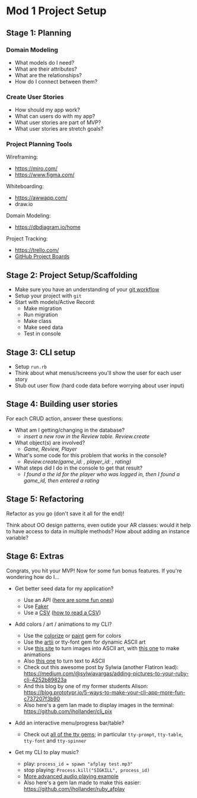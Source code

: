 Mod 1 Project Setup
===

## Stage 1: Planning

### Domain Modeling

- What models do I need? 
- What are their attributes? 
- What are the relationships? 
- How do I connect between them?


### Create User Stories

- How should my app work?
- What can users do with my app?
- What user stories are part of MVP?
- What user stories are stretch goals?

### Project Planning Tools

Wireframing:
- https://miro.com/
- https://www.figma.com/

Whiteboarding:
- https://awwapp.com/
- draw.io

Domain Modeling:
- https://dbdiagram.io/home

Project Tracking:
- https://trello.com/
- [GitHub Project Boards](https://docs.github.com/en/github/managing-your-work-on-github/about-project-boards)

## Stage 2: Project Setup/Scaffolding

- Make sure you have an understanding of your [git workflow](https://github.com/ihollander/git-basics-lecture)
- Setup your project with `git`
- Start with models/Active Record: 
  - Make migration
  - Run migration
  - Make class
  - Make seed data
  - Test in console

## Stage 3: CLI setup
- Setup `run.rb` 
- Think about what menus/screens you'll show the user for each user story 
- Stub out user flow (hard code data before worrying about user input)

## Stage 4: Building user stories

For each CRUD action, answer these questions:
- What am I getting/changing in the database? 
  - *insert a new row in the Review table. Review.create*
- What object(s) are involved? 
  - *Game, Review, Player*
- What's some code for this problem that works in the console? 
  - *Review.create(game_id: , player_id: , rating)*
- What steps did I do in the console to get that result?
  - *I found a the id for the player who was logged in, then I found a game_id, then entered a rating* 

## Stage 5: Refactoring

Refactor as you go (don't save it all for the end)!

Think about OO design patterns, even outide your AR classes: would it help to have access to data in multiple methods? How about adding an instance variable?

## Stage 6: Extras

Congrats, you hit your MVP! Now for some fun bonus features. If you're wondering how do I...

- Get better seed data for my application?
  - Use an API ([here are some fun ones](https://apilist.fun/))
  - Use [Faker](https://github.com/faker-ruby/faker)
  - Use a [CSV](https://www.kaggle.com/datasets?fileType=csv) ([how to read a CSV](https://www.rubyguides.com/2018/10/parse-csv-ruby/))

- Add colors / art / animations to my CLI?
  - Use the [colorize](https://github.com/fazibear/colorize) or [paint](https://github.com/janlelis/paint) gem for colors
  - Use the [artii](https://github.com/miketierney/artii)  or tty-font gem for dynamic ASCII art
  - Use [this site](https://www.text-image.com/convert/ascii.html) to turn images into ASCII art, with [this one](https://picasion.com/split-animated-gif) to make animations 
  - Also [this one](http://patorjk.com/software/taag/#p=display&f=Graffiti&t=Type%20Something%20) to turn text to ASCII
  - Check out this awesome post by Sylwia (another Flatiron lead): https://medium.com/@sylwiavargas/adding-pictures-to-your-ruby-cli-4252b89823a
  - And this blog by one of my former students Alison: https://blog.prototypr.io/5-ways-to-make-your-cli-app-more-fun-c737207f3b90
  - Also here's a gem Ian made to display images in the terminal: https://github.com/ihollander/cli_pix

- Add an interactive menu/progress bar/table?
  - Check out [all of the tty gems](https://ttytoolkit.org/components/); in particular `tty-prompt`, `tty-table`, `tty-font` and `tty-spinner`

- Get my CLI to play music?
  - play: `process_id = spawn "afplay test.mp3"`
  - stop playing: `Process.kill("SIGKILL", process_id)`
  - [More advanced audio playing example](https://gist.github.com/ihollander/61b194622b7a5389a581ed2a270d0641)
  - Also here's a gem Ian made to make this easier: https://github.com/ihollander/ruby_afplay
